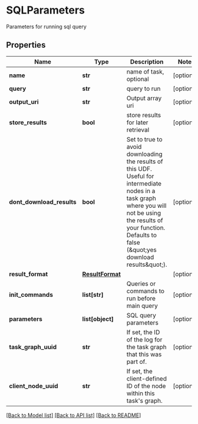 # SQLParameters

Parameters for running sql query
## Properties
Name | Type | Description | Notes
------------ | ------------- | ------------- | -------------
**name** | **str** | name of task, optional | [optional] 
**query** | **str** | query to run | [optional] 
**output_uri** | **str** | Output array uri | [optional] 
**store_results** | **bool** | store results for later retrieval | [optional] 
**dont_download_results** | **bool** | Set to true to avoid downloading the results of this UDF. Useful for intermediate nodes in a task graph where you will not be using the results of your function. Defaults to false (\&quot;yes download results\&quot;). | [optional] 
**result_format** | [**ResultFormat**](ResultFormat.md) |  | [optional] 
**init_commands** | **list[str]** | Queries or commands to run before main query | [optional] 
**parameters** | **list[object]** | SQL query parameters | [optional] 
**task_graph_uuid** | **str** | If set, the ID of the log for the task graph that this was part of.  | [optional] 
**client_node_uuid** | **str** | If set, the client-defined ID of the node within this task&#39;s graph.  | [optional] 

[[Back to Model list]](../README.md#documentation-for-models) [[Back to API list]](../README.md#documentation-for-api-endpoints) [[Back to README]](../README.md)


